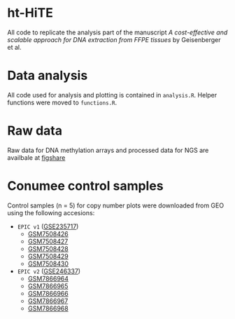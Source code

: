 # ht-HiTE
All code to replicate the analysis part of the manuscript _A cost-effective and scalable approach for DNA extraction from FFPE tissues_ by Geisenberger et al. 

# Data analysis
All code used for analysis and plotting is contained in `analysis.R`. Helper functions were moved to `functions.R`.

# Raw data
Raw data for DNA methylation arrays and processed data for NGS are availbale at [figshare](http://dx.doi.org/10.6084/m9.figshare.26198033)

# Conumee control samples
Control samples (n = 5) for copy number plots were downloaded from GEO using the following accesions:

* `EPIC v1` ([GSE235717](https://www.ncbi.nlm.nih.gov/geo/query/acc.cgi?acc=GSE235717))
  * [GSM7508426](https://www.ncbi.nlm.nih.gov/geo/query/acc.cgi?acc=GSM7508426)
  * [GSM7508427](https://www.ncbi.nlm.nih.gov/geo/query/acc.cgi?acc=GSM7508427)
  * [GSM7508428](https://www.ncbi.nlm.nih.gov/geo/query/acc.cgi?acc=GSM7508428)
  * [GSM7508429](https://www.ncbi.nlm.nih.gov/geo/query/acc.cgi?acc=GSM7508429)
  * [GSM7508430](https://www.ncbi.nlm.nih.gov/geo/query/acc.cgi?acc=GSM7508430)
* `EPIC v2` ([GSE246337](https://www.ncbi.nlm.nih.gov/geo/query/acc.cgi?acc=GSE246337))
  * [GSM7866964](https://www.ncbi.nlm.nih.gov/geo/query/acc.cgi?acc=GSM7866964)
  * [GSM7866965](https://www.ncbi.nlm.nih.gov/geo/query/acc.cgi?acc=GSM7866965)
  * [GSM7866966](https://www.ncbi.nlm.nih.gov/geo/query/acc.cgi?acc=GSM7866966)
  * [GSM7866967](https://www.ncbi.nlm.nih.gov/geo/query/acc.cgi?acc=GSM7866967)
  * [GSM7866968](https://www.ncbi.nlm.nih.gov/geo/query/acc.cgi?acc=GSM7866968)


